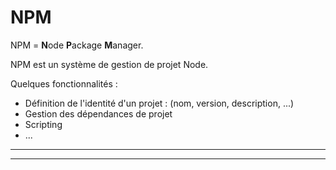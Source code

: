 # NPM

NPM = **N**ode **P**ackage **M**anager.

NPM est un système de gestion de projet Node.

Quelques fonctionnalités :
* Définition de l'identité d'un projet : (nom, version, description, ...)
* Gestion des dépendances de projet
* Scripting
* ...
---

---

